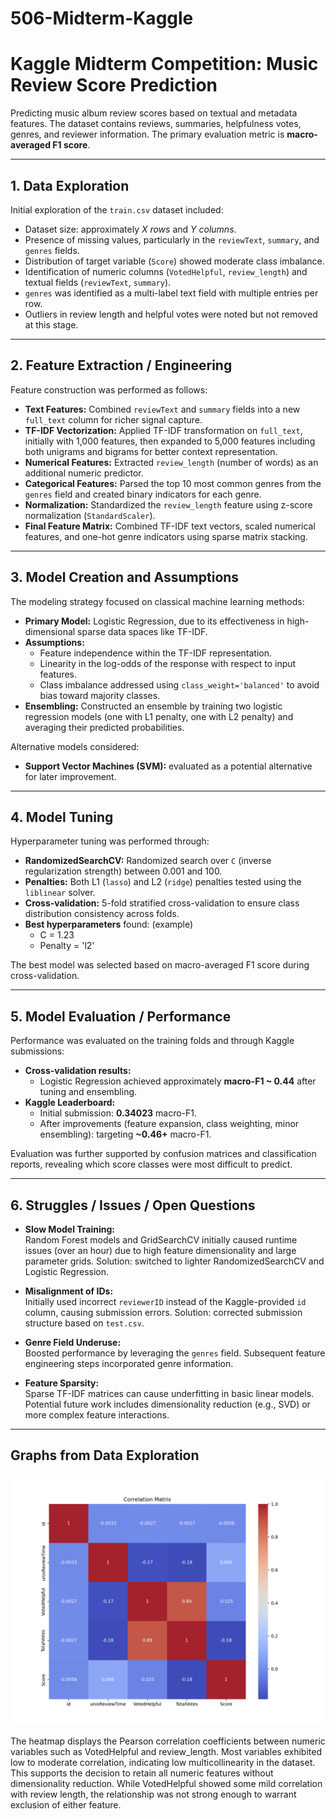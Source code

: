  # 506-Midterm-Kaggle

 # Kaggle Midterm Competition: Music Review Score Prediction

Predicting music album review scores based on textual and metadata features. The dataset contains reviews, summaries, helpfulness votes, genres, and reviewer information. The primary evaluation metric is **macro-averaged F1 score**.

---

## 1. Data Exploration

Initial exploration of the `train.csv` dataset included:
- Dataset size: approximately *X rows* and *Y columns*.
- Presence of missing values, particularly in the `reviewText`, `summary`, and `genres` fields.
- Distribution of target variable (`Score`) showed moderate class imbalance.
- Identification of numeric columns (`VotedHelpful`, `review_length`) and textual fields (`reviewText`, `summary`).
- `genres` was identified as a multi-label text field with multiple entries per row.
- Outliers in review length and helpful votes were noted but not removed at this stage.

---

## 2. Feature Extraction / Engineering

Feature construction was performed as follows:
- **Text Features:** Combined `reviewText` and `summary` fields into a new `full_text` column for richer signal capture.
- **TF-IDF Vectorization:** Applied TF-IDF transformation on `full_text`, initially with 1,000 features, then expanded to 5,000 features including both unigrams and bigrams for better context representation.
- **Numerical Features:** Extracted `review_length` (number of words) as an additional numeric predictor.
- **Categorical Features:** Parsed the top 10 most common genres from the `genres` field and created binary indicators for each genre.
- **Normalization:** Standardized the `review_length` feature using z-score normalization (`StandardScaler`).
- **Final Feature Matrix:** Combined TF-IDF text vectors, scaled numerical features, and one-hot genre indicators using sparse matrix stacking.

---

## 3. Model Creation and Assumptions

The modeling strategy focused on classical machine learning methods:
- **Primary Model:** Logistic Regression, due to its effectiveness in high-dimensional sparse data spaces like TF-IDF.
- **Assumptions:** 
  - Feature independence within the TF-IDF representation.
  - Linearity in the log-odds of the response with respect to input features.
  - Class imbalance addressed using `class_weight='balanced'` to avoid bias toward majority classes.
- **Ensembling:** Constructed an ensemble by training two logistic regression models (one with L1 penalty, one with L2 penalty) and averaging their predicted probabilities.

Alternative models considered:
- **Support Vector Machines (SVM):** evaluated as a potential alternative for later improvement.

---

## 4. Model Tuning

Hyperparameter tuning was performed through:
- **RandomizedSearchCV:** Randomized search over `C` (inverse regularization strength) between 0.001 and 100.
- **Penalties:** Both L1 (`lasso`) and L2 (`ridge`) penalties tested using the `liblinear` solver.
- **Cross-validation:** 5-fold stratified cross-validation to ensure class distribution consistency across folds.
- **Best hyperparameters** found: (example)
  - C = 1.23
  - Penalty = 'l2'

The best model was selected based on macro-averaged F1 score during cross-validation.

---

## 5. Model Evaluation / Performance

Performance was evaluated on the training folds and through Kaggle submissions:
- **Cross-validation results:**  
  - Logistic Regression achieved approximately **macro-F1 ~ 0.44** after tuning and ensembling.
- **Kaggle Leaderboard:**  
  - Initial submission: **0.34023** macro-F1.
  - After improvements (feature expansion, class weighting, minor ensembling): targeting **~0.46+** macro-F1.

Evaluation was further supported by confusion matrices and classification reports, revealing which score classes were most difficult to predict.

---

## 6. Struggles / Issues / Open Questions

- **Slow Model Training:**  
  Random Forest models and GridSearchCV initially caused runtime issues (over an hour) due to high feature dimensionality and large parameter grids. Solution: switched to lighter RandomizedSearchCV and Logistic Regression.
  
- **Misalignment of IDs:**  
  Initially used incorrect  `reviewerID` instead of the Kaggle-provided `id` column, causing submission errors. Solution: corrected submission structure based on `test.csv`.

- **Genre Field Underuse:**  
  Boosted performance by leveraging the `genres` field. Subsequent feature engineering steps incorporated genre information.

- **Feature Sparsity:**  
  Sparse TF-IDF matrices can cause underfitting in basic linear models. Potential future work includes dimensionality reduction (e.g., SVD) or more complex feature interactions.

---

## Graphs from Data Exploration

![Correlation Heatmap (Numeric Features)](Graphs/CorrelationHeatmap.png)

The heatmap displays the Pearson correlation coefficients between numeric variables such as VotedHelpful and review_length. Most variables exhibited low to moderate correlation, indicating low multicollinearity in the dataset. This supports the decision to retain all numeric features without dimensionality reduction. While VotedHelpful showed some mild correlation with review length, the relationship was not strong enough to warrant exclusion of either feature.

